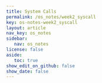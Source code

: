 ```yaml
---
title: System Calls
permalink: /os_notes/week2_syscall
key: os-notes-week2_syscall
layout: article
nav_key: os_notes
sidebar:
   nav: os_notes
license: false
aside:
   toc: true
show_edit_on_github: false
show_date: false
---
```


